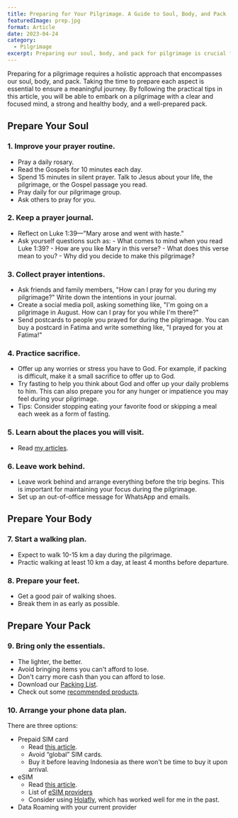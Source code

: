 ```yaml
---
title: Preparing for Your Pilgrimage. A Guide to Soul, Body, and Pack
featuredImage: prep.jpg
format: Article
date: 2023-04-24
category:
  - Pilgrimage
excerpt: Preparing our soul, body, and pack for pilgrimage is crucial for a meaningful and successful pilgrimage. By improving our prayer routine, collecting prayer intentions, and practicing sacrifice, we can strengthen our spiritual preparation. Learning about the places we will visit and preparing our body through a walking plan and proper footwear can help us physically endure the trip. It is also important to pack light, bringing only the essentials and avoiding items we cannot afford to lose, and to arrange our phone data plan in advance. By leaving work behind and setting up an out-of-office message, we can maintain our focus on the pilgrimage. Overall, by preparing ourselves holistically, we can fully embrace the journey and experience the transformative power of pilgrimage.
---
```

Preparing for a pilgrimage requires a holistic approach that encompasses our soul, body, and pack. Taking the time to prepare each aspect is essential to ensure a meaningful journey. By following the practical tips in this article, you will be able to embark on a pilgrimage with a clear and focused mind, a strong and healthy body, and a well-prepared pack.

## Prepare Your Soul

### 1. Improve your prayer routine.
- Pray a daily rosary.
- Read the Gospels for 10 minutes each day.
- Spend 15 minutes in silent prayer. Talk to Jesus about your life, the pilgrimage, or the Gospel passage you read.
- Pray daily for our pilgrimage group.
- Ask others to pray for you.

### 2. Keep a prayer journal.
- Reflect on Luke 1:39—"Mary arose and went with haste."
- Ask yourself questions such as:
		- What comes to mind when you read Luke 1:39?
		- How are you like Mary in this verse?
		- What does this verse mean to you?
		- Why did you decide to make this pilgrimage?

### 3. Collect prayer intentions.
- Ask friends and family members, "How can I pray for you during my pilgrimage?" Write down the intentions in your journal.
- Create a social media poll, asking something like, "I'm going on a pilgrimage in August. How can I pray for you while I'm there?"
- Send postcards to people you prayed for during the pilgrimage. You can buy a postcard in Fatima and write something like, "I prayed for you at Fatima!"

### 4. Practice sacrifice.
- Offer up any worries or stress you have to God. For example, if packing is difficult, make it a small sacrifice to offer up to God.
- Try fasting to help you think about God and offer up your daily problems to him. This can also prepare you for any hunger or impatience you may feel during your pilgrimage.
- Tips: Consider stopping eating your favorite food or skipping a meal each week as a form of fasting.

### 5. Learn about the places you will visit.
- Read [my articles](/post/pilgrim/).

### 6. Leave work behind.
- Leave work behind and arrange everything before the trip begins. This is important for maintaining your focus during the pilgrimage.
- Set up an out-of-office message for WhatsApp and emails.

## Prepare Your Body

### 7. Start a walking plan.
- Expect to walk 10-15 km a day during the pilgrimage.
- Practic walking at least 10 km a day, at least 4 months before departure.

### 8. Prepare your feet.
- Get a good pair of walking shoes.
- Break them in as early as possible.

## Prepare Your Pack

### 9. Bring only the essentials.
- The lighter, the better.
- Avoid bringing items you can't afford to lose.
- Don't carry more cash than you can afford to lose.
- Download our [Packing List](https://drive.google.com/file/d/1fOrdZOxcSaumpO23C7yQRYQn1n6zlS3O/view?usp=sharing).
- Check out some [recommended products](/post/packing/).

### 10. Arrange your phone data plan.

There are three options:

- Prepaid SIM card  
	- Read [this article](https://thesavvybackpacker.com/how-to-buy-sim-card-europe-data-plan/).  
	- Avoid “global” SIM cards.  
	- Buy it before leaving Indonesia as there won't be time to buy it upon arrival.  
- eSIM
	- Read [this article](https://abrokenbackpack.com/best-esim-providers/#Pros_And_Cons_Of_Using_Holafly_To_Buy_eSIM).  
	- List of [eSIM providers](https://esimradar.com/buy-esims/)  
	- Consider using [Holafly](https://esim.holafly.com/), which has worked well for me in the past.  
- Data Roaming with your current provider
